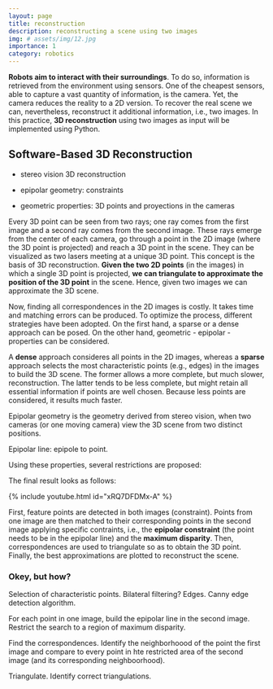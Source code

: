 ```yaml
---
layout: page
title: reconstruction
description: reconstructing a scene using two images
img: # assets/img/12.jpg
importance: 1
category: robotics
---
```


**Robots aim to interact with their surroundings**. To do so, information is retrieved from the environment using sensors. One of the cheapest sensors,
able to capture a vast quantity of information, is the camera. Yet, the camera reduces the reality to a 2D version. To recover the real scene we can, 
nevertheless, reconstruct it additional information, i.e., two images. In this practice, **3D reconstruction** using two images as input will be implemented
using Python.


## Software-Based 3D Reconstruction

- stereo vision 3D reconstruction

- epipolar geometry: constraints
- geometric properties: 3D points and proyections in the cameras


Every 3D point can be seen from two rays; one ray comes from the first image and a second ray comes from the second image. These rays emerge from the center of each camera, go through a point in the 2D image (where the 3D point is projected) and reach a 3D point in the scene. They can be visualized as two lasers meeting at a unique 3D point. This concept is the basis of 3D reconstruction. **Given the two 2D points** (in the images) in which a single 3D point is projected, **we can triangulate to approximate the position of the 3D point** in the scene. Hence, given two images we can approximate the 3D scene.

Now, finding all correspondences in the 2D images is costly. It takes time and matching errors can be produced. To optimize the process, different strategies have been adopted. On the first hand, a sparse or a dense approach can be posed. On the other hand, geometric - epipolar - properties can be considered. 

A **dense** approach consideres all points in the 2D images, whereas a **sparse** approach selects the most characteristic points (e.g., edges) in the images to build the 3D scene. The former allows a more complete, but much slower, reconstruction. The latter tends to be less complete, but might retain all essential information if points are well chosen. Because less points are considered, it results much faster. 

Epipolar geometry is the geometry derived from stereo vision, when two cameras (or one moving camera) view the 3D scene from two distinct positions.

Epipolar line: epipole to point. 




Using these properties, several restrictions are proposed:


The final result looks as follows:

{% include youtube.html id="xRQ7DFDMx-A" %}


First, feature points are detected in both images (constraint). Points from one image are then matched to their corresponding points in the second image applying specific contraints, i.e., the **epipolar constraint** (the point needs to be in the epipolar line) and the **maximum disparity**. Then, correspondences are used to triangulate so as to obtain the 3D point. Finally, the best approximations are plotted to reconstruct the scene.


### Okey, but how?

Selection of characteristic points. Bilateral filtering? Edges. Canny edge detection algorithm.

For each point in one image, build the epipolar line in the second image.
Restrict the search to a region of maximum disparity.

Find the correspondences. Identify the neighborhoood of the point the first image and compare to every point in hte restricted area of the second image (and its corresponding neighboorhood).

Triangulate.
Identify correct triangulations.


